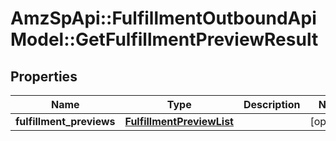 # AmzSpApi::FulfillmentOutboundApiModel::GetFulfillmentPreviewResult

## Properties
Name | Type | Description | Notes
------------ | ------------- | ------------- | -------------
**fulfillment_previews** | [**FulfillmentPreviewList**](FulfillmentPreviewList.md) |  | [optional] 

